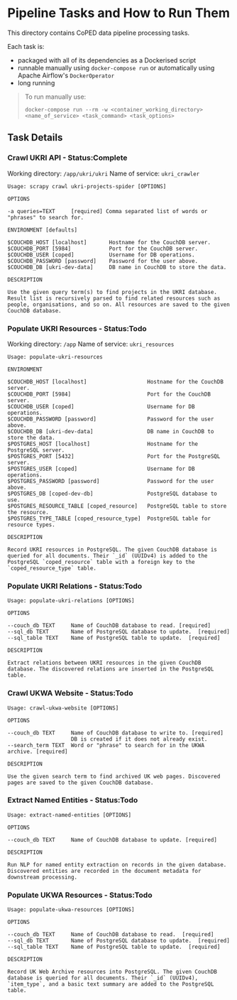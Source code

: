 # Pipeline Tasks and How to Run Them

This directory contains CoPED data pipeline processing tasks.

Each task is:

- packaged with all of its dependencies as a Dockerised script
- runnable manually using `docker-compose run` or automatically using Apache Airflow's `DockerOperator`
- long running

> To run manually use:
> 
> `docker-compose run --rm -w <container_working_directory> <name_of_service> <task_command> <task_options>`

## Task Details

### Crawl UKRI API - Status:Complete

Working directory: `/app/ukri/ukri`
Name of service: `ukri_crawler`

```
Usage: scrapy crawl ukri-projects-spider [OPTIONS]

OPTIONS

-a queries=TEXT     [required] Comma separated list of words or "phrases" to search for.

ENVIRONMENT [defaults]

$COUCHDB_HOST [localhost]       Hostname for the CouchDB server. 
$COUCHDB_PORT [5984]            Port for the CouchDB server.
$COUCHDB_USER [coped]           Username for DB operations.
$COUCHDB_PASSWORD [password]    Password for the user above.
$COUCHDB_DB [ukri-dev-data]     DB name in CouchDB to store the data.

DESCRIPTION

Use the given query term(s) to find projects in the UKRI database. Result list is recursively parsed to find related resources such as people, organisations, and so on. All resources are saved to the given CouchDB database.
```

### Populate UKRI Resources - Status:Todo

Working directory: `/app`
Name of service: `ukri_resources`

```
Usage: populate-ukri-resources

ENVIRONMENT

$COUCHDB_HOST [localhost]                   Hostname for the CouchDB server. 
$COUCHDB_PORT [5984]                        Port for the CouchDB server.
$COUCHDB_USER [coped]                       Username for DB operations.
$COUCHDB_PASSWORD [password]                Password for the user above.
$COUCHDB_DB [ukri-dev-data]                 DB name in CouchDB to store the data.
$POSTGRES_HOST [localhost]                  Hostname for the PostgreSQL server. 
$POSTGRES_PORT [5432]                       Port for the PostgreSQL server.
$POSTGRES_USER [coped]                      Username for DB operations.
$POSTGRES_PASSWORD [password]               Password for the user above.
$POSTGRES_DB [coped-dev-db]                 PostgreSQL database to use.
$POSTGRES_RESOURCE_TABLE [coped_resource]   PostgreSQL table to store the resource.
$POSTGRES_TYPE_TABLE [coped_resource_type]  PostgreSQL table for resource types.

DESCRIPTION

Record UKRI resources in PostgreSQL. The given CouchDB database is queried for all documents. Their `_id` (UUIDv4) is added to the PostgreSQL `coped_resource` table with a foreign key to the `coped_resource_type` table.
``` 

### Populate UKRI Relations - Status:Todo

```
Usage: populate-ukri-relations [OPTIONS]

OPTIONS

--couch_db TEXT     Name of CouchDB database to read. [required]
--sql_db TEXT       Name of PostgreSQL database to update.  [required]
--sql_table TEXT    Name of PostgreSQL table to update.  [required]

DESCRIPTION

Extract relations between UKRI resources in the given CouchDB database. The discovered relations are inserted in the PostgreSQL table.
```

### Crawl UKWA Website - Status:Todo

```
Usage: crawl-ukwa-website [OPTIONS]

OPTIONS

--couch_db TEXT     Name of CouchDB database to write to. [required]
                    DB is created if it does not already exist.
--search_term TEXT  Word or "phrase" to search for in the UKWA archive. [required]

DESCRIPTION

Use the given search term to find archived UK web pages. Discovered pages are saved to the given CouchDB database.
```

### Extract Named Entities - Status:Todo

```
Usage: extract-named-entities [OPTIONS]

OPTIONS

--couch_db TEXT     Name of CouchDB database to update. [required]

DESCRIPTION

Run NLP for named entity extraction on records in the given database. Discovered entities are recorded in the document metadata for downstream processing.
```

### Populate UKWA Resources - Status:Todo

```
Usage: populate-ukwa-resources [OPTIONS]

OPTIONS

--couch_db TEXT     Name of CouchDB database to read.  [required]
--sql_db TEXT       Name of PostgreSQL database to update.  [required]
--sql_table TEXT    Name of PostgreSQL table to update.  [required]

DESCRIPTION

Record UK Web Archive resources into PostgreSQL. The given CouchDB database is queried for all documents. Their `_id` (UUIDv4), `item_type`, and a basic text summary are added to the PostgreSQL table.
``` 
